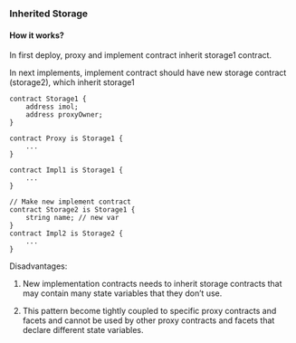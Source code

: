 ### Inherited Storage

#### How it works?

In first deploy, proxy and implement contract inherit storage1 contract. 

In next implements, implement contract should have new storage contract (storage2), which inherit storage1

```
contract Storage1 {
    address imol;
    address proxyOwner;
}

contract Proxy is Storage1 {
    ...
}

contract Impl1 is Storage1 {
    ...
}

// Make new implement contract
contract Storage2 is Storage1 {
    string name; // new var
}
contract Impl2 is Storage2 {
    ...
}
```

Disadvantages:

1. New implementation contracts needs to inherit storage contracts that may contain many state variables that they don’t use.

2. This pattern become tightly coupled to specific proxy contracts and facets and cannot be used by other proxy contracts and facets that declare different state variables.